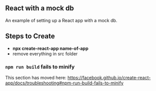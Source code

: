 ## React with a mock db

An example of setting up a React app with a mock db.

## Steps to Create
 * <b>npx create-react-app name-of-app</b>
 * remove everything in src folder


### `npm run build` fails to minify

This section has moved here: https://facebook.github.io/create-react-app/docs/troubleshooting#npm-run-build-fails-to-minify
